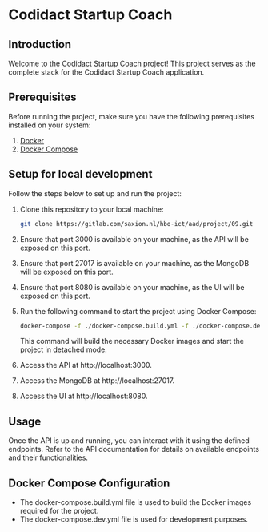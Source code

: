 # Codidact Startup Coach

## Introduction
Welcome to the Codidact Startup Coach project! This project serves as the complete stack for the Codidact Startup Coach application.

## Prerequisites
Before running the project, make sure you have the following prerequisites installed on your system:
1. [Docker](https://www.docker.com/)
2. [Docker Compose](https://docs.docker.com/compose/)

## Setup for local development

Follow the steps below to set up and run the project:

1. Clone this repository to your local machine:

   ```bash
   git clone https://gitlab.com/saxion.nl/hbo-ict/aad/project/09.git
   ```
2. Ensure that port 3000 is available on your machine, as the API will be exposed on this port.
3. Ensure that port 27017 is available on your machine, as the MongoDB will be exposed on this port.
4. Ensure that port 8080 is available on your machine, as the UI will be exposed on this port.
5. Run the following command to start the project using Docker Compose:
   ```bash
   docker-compose -f ./docker-compose.build.yml -f ./docker-compose.dev.yml up -d --build
   ```
    This command will build the necessary Docker images and start the project in detached mode.

6. Access the API at http://localhost:3000.
7. Access the MongoDB at http://localhost:27017.
8. Access the UI at http://localhost:8080.

## Usage
Once the API is up and running, you can interact with it using the defined endpoints. Refer to the API documentation for details on available endpoints and their functionalities.

## Docker Compose Configuration
- The docker-compose.build.yml file is used to build the Docker images required for the project.
- The docker-compose.dev.yml file is used for development purposes.